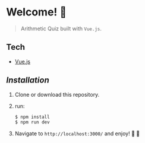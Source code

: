 # Welcome! 👋

> Arithmetic Quiz built with `Vue.js`.

## Tech

- [Vue.js](https://vuejs.org/)

## _Installation_

1. Clone or download this repository.

2. run:

   ```sh
   $ npm install
   $ npm run dev
   ```

3. Navigate to `http://localhost:3000/` and enjoy! 👋 🚀

